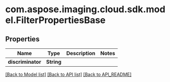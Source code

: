 
# com.aspose.imaging.cloud.sdk.model.FilterPropertiesBase

## Properties
Name | Type | Description | Notes
------------ | ------------- | ------------- | -------------
**discriminator** | **String** |  | 


[[Back to Model list]](API_README.md#documentation-for-models) [[Back to API list]](API_README.md#documentation-for-api-endpoints) [[Back to API_README]](API_README.md)

